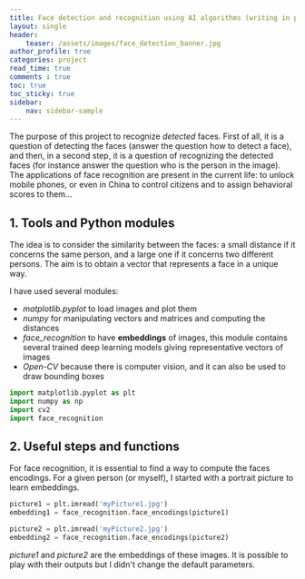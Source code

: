```yaml
---
title: Face detection and recognition using AI algorithms (writing in progress)
layout: single
header:
    teaser: /assets/images/face_detection_banner.jpg
author_profile: true
categories: project
read_time: true
comments : true
toc: true
toc_sticky: true
sidebar:
    nav: sidebar-sample
---
```


The purpose of this project to recognize *detected* faces.
First of all, it is a question of detecting the faces (answer the question how to
detect a face), and then, in a second step, it is a question of recognizing the
detected faces (for instance answer the question who is the person in the image).
The applications of face recognition are present in the current life: to unlock mobile phones, or even in China to control citizens and to assign behavioral scores to them...


## 1. Tools and Python modules

The idea is to consider the similarity between the faces: a small distance if it
concerns the same person, and a large one if it concerns two different persons.
The aim is to obtain a vector that represents a face in a unique way.

I have used several modules:

- *matplotlib.pyplot* to load images and plot them
- *numpy* for manipulating vectors and matrices and computing the distances
- *face_recognition* to have **embeddings** of images, this module contains several trained
deep learning models giving representative vectors of images
- *Open-CV* because there is computer vision, and it can also be used to draw bounding boxes

```python
import matplotlib.pyplot as plt
import numpy as np
import cv2
import face_recognition
```

## 2. Useful steps and functions

For face recognition, it is essential to find a way to compute the faces encodings.
For a given person (or myself), I started with a portrait picture to learn embeddings.

```python
picture1 = plt.imread('myPicture1.jpg')
embedding1 = face_recognition.face_encodings(picture1)

picture2 = plt.imread('myPicture2.jpg')
embedding2 = face_recognition.face_encodings(picture2)
```

*picture1* and *picture2* are the embeddings of these images. It is possible to
play with their outputs but I didn't change the default parameters.
